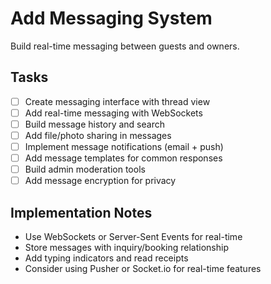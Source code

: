 # Add Messaging System

Build real-time messaging between guests and owners.

## Tasks
- [ ] Create messaging interface with thread view
- [ ] Add real-time messaging with WebSockets
- [ ] Build message history and search
- [ ] Add file/photo sharing in messages
- [ ] Implement message notifications (email + push)
- [ ] Add message templates for common responses
- [ ] Build admin moderation tools
- [ ] Add message encryption for privacy

## Implementation Notes
- Use WebSockets or Server-Sent Events for real-time
- Store messages with inquiry/booking relationship
- Add typing indicators and read receipts
- Consider using Pusher or Socket.io for real-time features